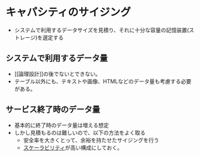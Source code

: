 # キャパシティのサイジング
- システムで利用するデータサイズを見積り、それに十分な容量の記憶装置(ストレージ)を選定する

## システムで利用するデータ量
- [[論理設計]]の後でないとできない。
- テーブル以外にも、テキストや画像、HTMLなどのデータ量も考慮する必要がある。

## サービス終了時のデータ量
- 基本的に終了時のデータ量は増える想定
- しかし見積もるのは難しいので、以下の方法をよく取る
	- 安全率を大きくとって、余裕を持たせたサイジングを行う
	- [スケーラビリティ](スケーラビリティ.md)が高い構成にしておく。